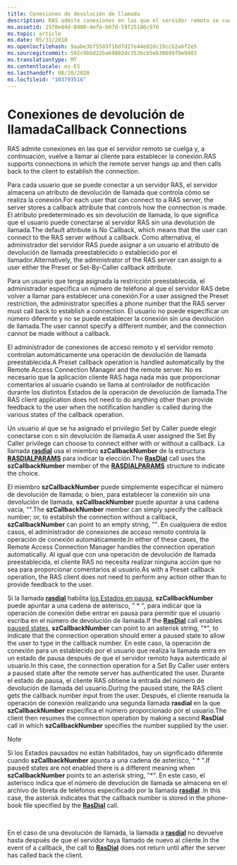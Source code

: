 ```yaml
---
title: Conexiones de devolución de llamada
description: RAS admite conexiones en las que el servidor remoto se cuelga y, a continuación, vuelve a llamar al cliente para establecer la conexión.
ms.assetid: 25f0e84d-8900-4efe-b07d-59f25186c976
ms.topic: article
ms.date: 05/31/2018
ms.openlocfilehash: 9aabe3bf5503f16d7d27e44e02dc19ccb2a6f2e5
ms.sourcegitcommit: 592c9bbd22ba69802dc353bcb5eb30699f9e9403
ms.translationtype: MT
ms.contentlocale: es-ES
ms.lasthandoff: 08/20/2020
ms.locfileid: "103793516"
---
```

# <a name="callback-connections"></a><span data-ttu-id="02832-103">Conexiones de devolución de llamada</span><span class="sxs-lookup"><span data-stu-id="02832-103">Callback Connections</span></span>

<span data-ttu-id="02832-104">RAS admite conexiones en las que el servidor remoto se cuelga y, a continuación, vuelve a llamar al cliente para establecer la conexión.</span><span class="sxs-lookup"><span data-stu-id="02832-104">RAS supports connections in which the remote server hangs up and then calls back to the client to establish the connection.</span></span>

<span data-ttu-id="02832-105">Para cada usuario que se puede conectar a un servidor RAS, el servidor almacena un atributo de devolución de llamada que controla cómo se realiza la conexión.</span><span class="sxs-lookup"><span data-stu-id="02832-105">For each user that can connect to a RAS server, the server stores a callback attribute that controls how the connection is made.</span></span> <span data-ttu-id="02832-106">El atributo predeterminado es sin devolución de llamada, lo que significa que el usuario puede conectarse al servidor RAS sin una devolución de llamada.</span><span class="sxs-lookup"><span data-stu-id="02832-106">The default attribute is No Callback, which means that the user can connect to the RAS server without a callback.</span></span> <span data-ttu-id="02832-107">Como alternativa, el administrador del servidor RAS puede asignar a un usuario el atributo de devolución de llamada preestablecido o establecido por el llamador.</span><span class="sxs-lookup"><span data-stu-id="02832-107">Alternatively, the administrator of the RAS server can assign to a user either the Preset or Set-By-Caller callback attribute.</span></span>

<span data-ttu-id="02832-108">Para un usuario que tenga asignada la restricción preestablecida, el administrador especifica un número de teléfono al que el servidor RAS debe volver a llamar para establecer una conexión.</span><span class="sxs-lookup"><span data-stu-id="02832-108">For a user assigned the Preset restriction, the administrator specifies a phone number that the RAS server must call back to establish a connection.</span></span> <span data-ttu-id="02832-109">El usuario no puede especificar un número diferente y no se puede establecer la conexión sin una devolución de llamada.</span><span class="sxs-lookup"><span data-stu-id="02832-109">The user cannot specify a different number, and the connection cannot be made without a callback.</span></span>

<span data-ttu-id="02832-110">El administrador de conexiones de acceso remoto y el servidor remoto controlan automáticamente una operación de devolución de llamada preestablecida.</span><span class="sxs-lookup"><span data-stu-id="02832-110">A Preset callback operation is handled automatically by the Remote Access Connection Manager and the remote server.</span></span> <span data-ttu-id="02832-111">No es necesario que la aplicación cliente RAS haga nada más que proporcionar comentarios al usuario cuando se llama al controlador de notificación durante los distintos Estados de la operación de devolución de llamada.</span><span class="sxs-lookup"><span data-stu-id="02832-111">The RAS client application does not need to do anything other than provide feedback to the user when the notification handler is called during the various states of the callback operation.</span></span>

<span data-ttu-id="02832-112">Un usuario al que se ha asignado el privilegio Set by Caller puede elegir conectarse con o sin devolución de llamada.</span><span class="sxs-lookup"><span data-stu-id="02832-112">A user assigned the Set By Caller privilege can choose to connect either with or without a callback.</span></span> <span data-ttu-id="02832-113">La llamada [**rasdial**](/windows/desktop/api/Ras/nf-ras-rasdiala) usa el miembro **szCallbackNumber** de la estructura [**RASDIALPARAMS**](/previous-versions/windows/desktop/legacy/aa377238(v=vs.85)) para indicar la elección.</span><span class="sxs-lookup"><span data-stu-id="02832-113">The [**RasDial**](/windows/desktop/api/Ras/nf-ras-rasdiala) call uses the **szCallbackNumber** member of the [**RASDIALPARAMS**](/previous-versions/windows/desktop/legacy/aa377238(v=vs.85)) structure to indicate the choice.</span></span>

<span data-ttu-id="02832-114">El miembro **szCallbackNumber** puede simplemente especificar el número de devolución de llamada; o bien, para establecer la conexión sin una devolución de llamada, **szCallbackNumber** puede apuntar a una cadena vacía, "".</span><span class="sxs-lookup"><span data-stu-id="02832-114">The **szCallbackNumber** member can simply specify the callback number; or, to establish the connection without a callback, **szCallbackNumber** can point to an empty string, "".</span></span> <span data-ttu-id="02832-115">En cualquiera de estos casos, el administrador de conexiones de acceso remoto controla la operación de conexión automáticamente.</span><span class="sxs-lookup"><span data-stu-id="02832-115">In either of these cases, the Remote Access Connection Manager handles the connection operation automatically.</span></span> <span data-ttu-id="02832-116">Al igual que con una operación de devolución de llamada preestablecida, el cliente RAS no necesita realizar ninguna acción que no sea para proporcionar comentarios al usuario.</span><span class="sxs-lookup"><span data-stu-id="02832-116">As with a Preset callback operation, the RAS client does not need to perform any action other than to provide feedback to the user.</span></span>

<span data-ttu-id="02832-117">Si la llamada [**rasdial**](/windows/desktop/api/Ras/nf-ras-rasdiala) habilita [los Estados en pausa](paused-states.md), **szCallbackNumber** puede apuntar a una cadena de asterisco, " \* ", para indicar que la operación de conexión debe entrar en pausa para permitir que el usuario escriba en el número de devolución de llamada.</span><span class="sxs-lookup"><span data-stu-id="02832-117">If the [**RasDial**](/windows/desktop/api/Ras/nf-ras-rasdiala) call enables [paused states](paused-states.md), **szCallbackNumber** can point to an asterisk string, "\*", to indicate that the connection operation should enter a paused state to allow the user to type in the callback number.</span></span> <span data-ttu-id="02832-118">En este caso, la operación de conexión para un establecido por el usuario que realiza la llamada entra en un estado de pausa después de que el servidor remoto haya autenticado al usuario.</span><span class="sxs-lookup"><span data-stu-id="02832-118">In this case, the connection operation for a Set By Caller user enters a paused state after the remote server has authenticated the user.</span></span> <span data-ttu-id="02832-119">Durante el estado de pausa, el cliente RAS obtiene la entrada del número de devolución de llamada del usuario.</span><span class="sxs-lookup"><span data-stu-id="02832-119">During the paused state, the RAS client gets the callback number input from the user.</span></span> <span data-ttu-id="02832-120">Después, el cliente reanuda la operación de conexión realizando una segunda llamada **rasdial** en la que **szCallbackNumber** especifica el número proporcionado por el usuario.</span><span class="sxs-lookup"><span data-stu-id="02832-120">The client then resumes the connection operation by making a second **RasDial** call in which **szCallbackNumber** specifies the number supplied by the user.</span></span>

> [!Note]  
> <span data-ttu-id="02832-121">Si los Estados pausados no están habilitados, hay un significado diferente cuando **szCallbackNumber** apunta a una cadena de asterisco, " \* ".</span><span class="sxs-lookup"><span data-stu-id="02832-121">If paused states are not enabled there is a different meaning when **szCallbackNumber** points to an asterisk string, "\*".</span></span> <span data-ttu-id="02832-122">En este caso, el asterisco indica que el número de devolución de llamada se almacena en el archivo de libreta de teléfonos especificado por la llamada [**rasdial**](/windows/desktop/api/Ras/nf-ras-rasdiala) .</span><span class="sxs-lookup"><span data-stu-id="02832-122">In this case, the asterisk indicates that the callback number is stored in the phone-book file specified by the [**RasDial**](/windows/desktop/api/Ras/nf-ras-rasdiala) call.</span></span>

 

<span data-ttu-id="02832-123">En el caso de una devolución de llamada, la llamada a [**rasdial**](/windows/desktop/api/Ras/nf-ras-rasdiala) no devuelve hasta después de que el servidor haya llamado de nuevo al cliente.</span><span class="sxs-lookup"><span data-stu-id="02832-123">In the event of a callback, the call to [**RasDial**](/windows/desktop/api/Ras/nf-ras-rasdiala) does not return until after the server has called back the client.</span></span>

 

 